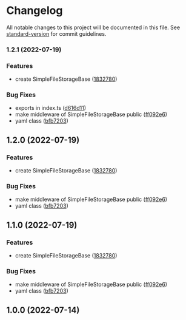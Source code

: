# Changelog

All notable changes to this project will be documented in this file. See [standard-version](https://github.com/conventional-changelog/standard-version) for commit guidelines.

### 1.2.1 (2022-07-19)


### Features

* create SimpleFileStorageBase ([1832780](https://github.com/aerox0/simple-file-storage/commit/18327801d47271f9a69cacddf39cce95429f0430))


### Bug Fixes

* exports in index.ts ([d616d11](https://github.com/aerox0/simple-file-storage/commit/d616d1185450383481a7333dcb51f9ade6237e45))
* make middleware of SimpleFileStorageBase public ([ff092e6](https://github.com/aerox0/simple-file-storage/commit/ff092e6795b5b6f900f97a059a3749c1408b9cfd))
* yaml class ([bfb7203](https://github.com/aerox0/simple-file-storage/commit/bfb72032405880ea19654f56380d13bdfc0b3a84))

## 1.2.0 (2022-07-19)


### Features

* create SimpleFileStorageBase ([1832780](https://github.com/aerox0/simple-file-storage/commit/18327801d47271f9a69cacddf39cce95429f0430))


### Bug Fixes

* make middleware of SimpleFileStorageBase public ([ff092e6](https://github.com/aerox0/simple-file-storage/commit/ff092e6795b5b6f900f97a059a3749c1408b9cfd))
* yaml class ([bfb7203](https://github.com/aerox0/simple-file-storage/commit/bfb72032405880ea19654f56380d13bdfc0b3a84))

## 1.1.0 (2022-07-19)


### Features

* create SimpleFileStorageBase ([1832780](https://github.com/aerox0/simple-file-storage/commit/18327801d47271f9a69cacddf39cce95429f0430))


### Bug Fixes

* make middleware of SimpleFileStorageBase public ([ff092e6](https://github.com/aerox0/simple-file-storage/commit/ff092e6795b5b6f900f97a059a3749c1408b9cfd))
* yaml class ([bfb7203](https://github.com/aerox0/simple-file-storage/commit/bfb72032405880ea19654f56380d13bdfc0b3a84))

## 1.0.0 (2022-07-14)
